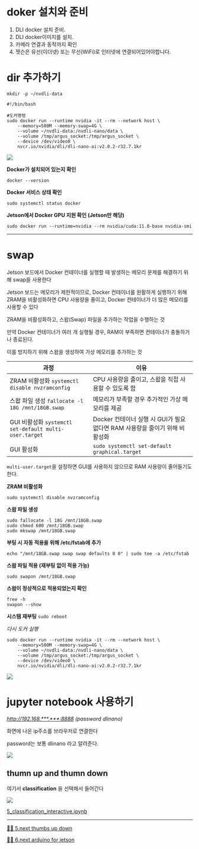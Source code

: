 # doker 설치와 준비

1. DLI docker 설치 준비.
2. DLI docker이미지를 설치.
3. 카메라 연결과 동작까지 확인
4. 젯슨은 유선(이더넷) 또는 무선(WiFi)로 인터넷에 연결되어있어야합니다. 

# dir 추가하기
```mkdir -p ~/nvdli-data```

```#!/bin/bash```

```
#도커명령
sudo docker run --runtime nvidia -it --rm --network host \
    --memory=500M --memory-swap=4G \
    --volume ~/nvdli-data:/nvdli-nano/data \
    --volume /tmp/argus_socket:/tmp/argus_socket \
    --device /dev/video0 \
    nvcr.io/nvidia/dli/dli-nano-ai:v2.0.2-r32.7.1kr
```
![](/img/doker.png) 

**Docker가 설치되어 있는지 확인**

```docker --version```

**Docker 서비스 상태 확인**

```sudo systemctl status docker```

**Jetson에서 Docker GPU 지원 확인 (Jetson만 해당)**

```sudo docker run --runtime=nvidia --rm nvidia/cuda:11.0-base nvidia-smi```


---
# swap
Jetson 보드에서 Docker 컨테이너를 실행할 때 발생하는 메모리 문제를 해결하기 위해 swap을 사용한다

Jetson 보드는 메모리가 제한적이므로, Docker 컨테이너를 원활하게 실행하기 위해 
ZRAM을 비활성화하면 CPU 사용량을 줄이고, Docker 컨테이너가 더 많은 메모리를 사용할 수 있다

ZRAM을 비활성화하고, 스왑(Swap) 파일을 추가하는 작업을 수행하는 것

만약 Docker 컨테이너가 여러 개 실행될 경우, RAM이 부족하면 컨테이너가 충돌하거나 종료된다.

이를 방지하기 위해 스왑을 생성하여 가상 메모리를 추가하는 것

| 과정 | 이유 |
| --- | --- |
| ZRAM 비활성화 ```systemctl disable nvzramconfig```| CPU 사용량을 줄이고, 스왑을 직접 사용할 수 있도록 함 | 
| 스왑 파일 생성 ```fallocate -l 18G /mnt/18GB.swap``` | 메모리가 부족할 경우 추가적인 가상 메모리를 제공| 
| GUI 비활성화 ```systemctl set-default multi-user.target```| Docker 컨테이너 실행 시 GUI가 필요 없다면 RAM 사용량을 줄이기 위해 비활성화 |
| GUI 활성화| ```sudo systemctl set-default graphical.target```|


```multi-user.target```을 설정하면 GUI를 사용하지 않으므로 RAM 사용량이 줄어들기도 한다.


 **ZRAM 비활성화**

```
sudo systemctl disable nvzramconfig
```

 **스왑 파일 생성**
```
sudo fallocate -l 18G /mnt/18GB.swap
sudo chmod 600 /mnt/18GB.swap
sudo mkswap /mnt/18GB.swap
```

**부팅 시 자동 적용을 위해 /etc/fstab에 추가**
```
echo "/mnt/18GB.swap swap swap defaults 0 0" | sudo tee -a /etc/fstab
```

**스왑 파일 적용 (재부팅 없이 적용 가능)**

```sudo swapon /mnt/18GB.swap```

**스왑이 정상적으로 적용되었는지 확인**
```
free -h
swapon --show
```

**시스템 재부팅**
```sudo reboot```


*다시 도커 실행*
```
sudo docker run --runtime nvidia -it --rm --network host \
    --memory=500M --memory-swap=4G \
    --volume ~/nvdli-data:/nvdli-nano/data \
    --volume /tmp/argus_socket:/tmp/argus_socket \
    --device /dev/video0 \
    nvcr.io/nvidia/dli/dli-nano-ai:v2.0.2-r32.7.1kr
```


![](img/jupyter.png) 

# jupyter notebook 사용하기
*http://192.168.***.***:8888 (password dlinano)*

화면에 나온 ip주소를 브라우저로 연결한다

password는 보통 dlinano 라고 알려준다.

![](/img/008.png)   

## thumn up and thumn down
여기서 **classification** 을 선택해서 들어간다

![](/img/009.png)  

[5_classification_interactive.ipynb](5_classification_interactive.ipynb)

---

[🙋‍♂️ 5.next thumbs up down ](https://github.com/ralralra/jetson_DLI/blob/main/5_classification_interactive.ipynb)

[🙋‍♂️ 6.next arduino for jetson](https://github.com/ralralra/jetson_DLI/blob/main/6__arduino_sensor%20for%20jetson.md)

